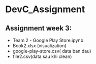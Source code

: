 # DevC_Assignment
## Assignment week 3: 
* Team 2 - Google Play Store.ipynb
* Book2.xlsx (visualization)
* google-play-store.csv( data ban dau)
* file2.csv(data sau khi clean)
